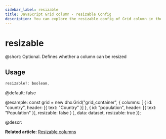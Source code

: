 ```yaml
---
sidebar_label: resizable
title: JavaScript Grid column - resizable Config 
description: You can explore the resizable config of Grid column in the documentation of the DHTMLX JavaScript UI library. Browse developer guides and API reference, try out code examples and live demos, and download a free 30-day evaluation version of DHTMLX Suite.
---
```


# resizable

@short: Optional. Defines whether a column can be resized

## Usage

~~~jsx
resizable?: boolean,
~~~

@default: false

@example:
const grid = new dhx.Grid("grid_container", {
    columns: [
    	{ id: "country", header: [{ text: "Country" }] },
        { id: "population", header: [{ text: "Population" }], resizable: false }
    ],
    data: dataset,
    resizable: true 
});

@descr:

**Related article**: [Resizable columns](grid/configuration.md#resizable-columns)